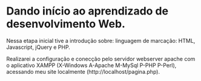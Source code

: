 # Dando início ao aprendizado de desenvolvimento Web.

Nessa etapa inicial tive a introdução sobre: linguagem de marcação: HTML, Javascript, jQuery e PHP.

Realizarei a configuração e conecção pelo servidor webserver apache com o aplicativo XAMPP (X-Windows A-Apache M-MySql P-PHP P-Perl), acessando
meu site localmente (http://localhost/pagina.php).
